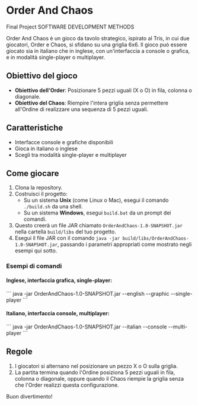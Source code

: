 # Order And Chaos
Final Project SOFTWARE DEVELOPMENT METHODS

Order And Chaos è un gioco da tavolo strategico, ispirato al Tris, in cui due giocatori, Order e Chaos, si sfidano su una griglia 6x6. Il gioco può essere giocato sia in italiano che in inglese, con un'interfaccia a console o grafica, e in modalità single-player o multiplayer.

## Obiettivo del gioco

- **Obiettivo dell'Order**: Posizionare 5 pezzi uguali (X o O) in fila, colonna o diagonale.
- **Obiettivo del Chaos**: Riempire l'intera griglia senza permettere all'Ordine di realizzare una sequenza di 5 pezzi uguali.

## Caratteristiche

- Interfacce console e grafiche disponibili
- Gioca in italiano o inglese
- Scegli tra modalità single-player e multiplayer

## Come giocare

1. Clona la repository.
2. Costruisci il progetto:
   - Su un sistema **Unix** (come Linux o Mac), esegui il comando `./build.sh` da una shell.
   - Su un sistema **Windows**, esegui `build.bat` da un prompt dei comandi.
3. Questo creerà un file JAR chiamato `OrderAndChaos-1.0-SNAPSHOT.jar` nella cartella `build/libs` del tuo progetto.
4. Esegui il file JAR con il comando `java -jar build/libs/OrderAndChaos-1.0-SNAPSHOT.jar`, passando i parametri appropriati come mostrato negli esempi qui sotto.

### Esempi di comandi

#### Inglese, interfaccia grafica, single-player:

\```
java -jar OrderAndChaos-1.0-SNAPSHOT.jar --english --graphic --single-player
\```

#### Italiano, interfaccia console, multiplayer:

\```
java -jar OrderAndChaos-1.0-SNAPSHOT.jar --italian --console --multi-player
\```

## Regole

1. I giocatori si alternano nel posizionare un pezzo X o O sulla griglia.
2. La partita termina quando l'Ordine posiziona 5 pezzi uguali in fila, colonna o diagonale, oppure quando il Chaos riempie la griglia senza che l'Order realizzi questa configurazione.

Buon divertimento!
